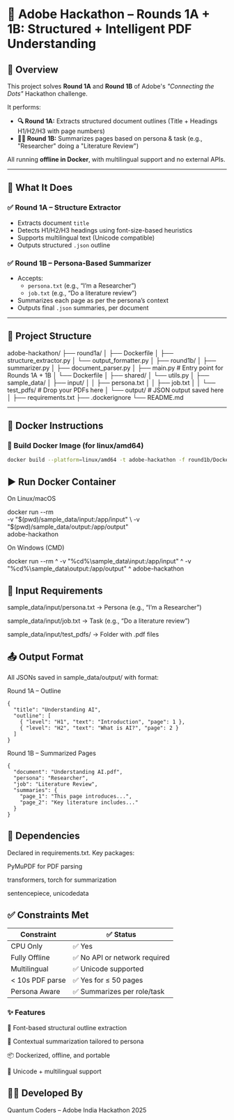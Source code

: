 # 🧠 Adobe Hackathon – Rounds 1A + 1B: Structured + Intelligent PDF Understanding

## 🚀 Overview

This project solves **Round 1A** and **Round 1B** of Adobe's *"Connecting the Dots"* Hackathon challenge.

It performs:

- **🔍 Round 1A:** Extracts structured document outlines (Title + Headings H1/H2/H3 with page numbers)
- **🧑‍🔬 Round 1B:** Summarizes pages based on persona & task (e.g., "Researcher" doing a "Literature Review")

All running **offline in Docker**, with multilingual support and no external APIs.

---

## 📂 What It Does

### ✅ Round 1A – Structure Extractor

- Extracts document `title`
- Detects H1/H2/H3 headings using font-size-based heuristics
- Supports multilingual text (Unicode compatible)
- Outputs structured `.json` outline

### ✅ Round 1B – Persona-Based Summarizer

- Accepts:
  - `persona.txt` (e.g., “I’m a Researcher”)
  - `job.txt` (e.g., “Do a literature review”)
- Summarizes each page as per the persona’s context
- Outputs final `.json` summaries, per document

---

## 📁 Project Structure

adobe-hackathon/
├── round1a/
│ ├── Dockerfile
│ ├── structure_extractor.py
│ └── output_formatter.py
│
├── round1b/
│ ├── summarizer.py
│ ├── document_parser.py
│ ├── main.py # Entry point for Rounds 1A + 1B
│ └── Dockerfile
│
├── shared/
│ └── utils.py
│
├── sample_data/
│ ├── input/
│ │ ├── persona.txt
│ │ ├── job.txt
│ │ └── test_pdfs/ # Drop your PDFs here
│ └── output/ # JSON output saved here
│
├── requirements.txt
├── .dockerignore
└── README.md


---

## 🐳 Docker Instructions

### 🔧 Build Docker Image (for linux/amd64)

```bash
docker build --platform=linux/amd64 -t adobe-hackathon -f round1b/Dockerfile .
```

 ## ▶️ Run Docker Container
On Linux/macOS

docker run --rm \
  -v "$(pwd)/sample_data/input:/app/input" \
  -v "$(pwd)/sample_data/output:/app/output" \
  adobe-hackathon


On Windows (CMD)

docker run --rm ^
  -v "%cd%\sample_data\input:/app/input" ^
  -v "%cd%\sample_data\output:/app/output" ^
  adobe-hackathon


## 📝 Input Requirements
sample_data/input/persona.txt → Persona (e.g., “I’m a Researcher”)

sample_data/input/job.txt → Task (e.g., “Do a literature review”)

sample_data/input/test_pdfs/ → Folder with .pdf files


## 📤 Output Format
All JSONs saved in sample_data/output/ with format:

Round 1A – Outline
```
{
  "title": "Understanding AI",
  "outline": [
    { "level": "H1", "text": "Introduction", "page": 1 },
    { "level": "H2", "text": "What is AI?", "page": 2 }
  ]
}
```

Round 1B – Summarized Pages
```
{
  "document": "Understanding AI.pdf",
  "persona": "Researcher",
  "job": "Literature Review",
  "summaries": {
    "page_1": "This page introduces...",
    "page_2": "Key literature includes..."
  }
}
```

## 🧾 Dependencies
Declared in requirements.txt. Key packages:

PyMuPDF for PDF parsing

transformers, torch for summarization

sentencepiece, unicodedata


## ✅ Constraints Met

| Constraint      | ✅ Status                     |
| --------------- | ----------------------------   |
| CPU Only        | ✅ Yes                        |
| Fully Offline   | ✅ No API or network required |
| Multilingual    | ✅ Unicode supported          |
| < 10s PDF parse | ✅ Yes for ≤ 50 pages         |
| Persona Aware   | ✅ Summarizes per role/task   |


### ✨ Features
📖 Font-based structural outline extraction

🧠 Contextual summarization tailored to persona

📦 Dockerized, offline, and portable

🔣 Unicode + multilingual support

## 👨‍💻 Developed By
Quantum Coders – Adobe India Hackathon 2025
